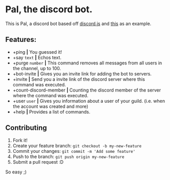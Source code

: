 # Pal, the discord bot.
This is Pal, a discord bot based off <a href="https://github.com/hydrabolt/discord.js/">discord.js</a> and <a href="https://gist.github.com/eslachance/3349734a98d30011bb202f47342601d3">this</a> as an example.

## Features:
- +ping **|** You guessed it!
- +say ```text``` **|** Echos text.
- +purge ```number``` **|** This command removes all messages from all users in the channel, up to 100.
- +bot-invite **|** Gives you an invite link for adding the bot to servers.
- +invite **|** Send you a invite link of the discord server where this command was executed.
- +count-discord-member **|** Counting the discord member of the server where the command was executed.
- +user ```user``` **|** Gives you information about a user of your guild. (i.e. when the account was created and more)
- +help **|** Provides a list of commands.


## Contributing

1. Fork it!
2. Create your feature branch: `git checkout -b my-new-feature`
3. Commit your changes: `git commit -m 'Add some feature'`
4. Push to the branch: `git push origin my-new-feature`
5. Submit a pull request :D



So easy ;)
